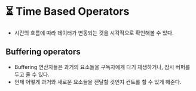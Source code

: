 # ⏳ Time Based Operators

- 시간의 흐름에 따라 데이터가 변동되는 것을 시각적으로 확인해볼 수 있다.

## Buffering operators

- Buffering 연산자들은 과거의 요소들을 구독자에게 다기 재생하거나, 잠시 버퍼를 두고 줄 수 있다.
- 언제 어떻게 과거와 새로운 요소들을 전달할 것인지 컨트롤 할 수 있게 해준다.
